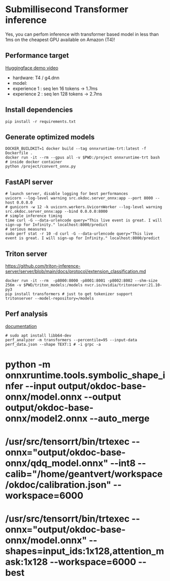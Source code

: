 # Submillisecond Transformer inference

Yes, you can perfom inference with transformer based model in less than 1ms on the cheapest GPU available on Amazon (T4)!

## Performance target

[Huggingface demo video](LINK)

* hardware: T4 / g4.dnn
* model: 
* experience 1 : seq len 16 tokens -> 1.7ms
* experience 2 : seq len 128 tokens -> 2.7ms

## Install dependencies

```shell
pip install -r requirements.txt
```

## Generate optimized models

```shell
DOCKER_BUILDKIT=1 docker build --tag onnxruntime-trt:latest -f Dockerfile .
docker run -it --rm --gpus all -v $PWD:/project onnxruntime-trt bash
# inside docker container
python /project/convert_onnx.py
```

## FastAPI server

```shell
# launch server, disable logging for best performances
uvicorn --log-level warning src.okdoc.server_onnx:app --port 8000 --host 0.0.0.0
# gunicorn -w 12 -k uvicorn.workers.UvicornWorker --log-level warning src.okdoc.server_onnx:app --bind 0.0.0.0:8000
# simple inference timing
time curl -G --data-urlencode query="This live event is great. I will sign-up for Infinity." localhost:8000/predict
# serious measures
sudo perf stat -r 10 -d curl -G --data-urlencode query="This live event is great. I will sign-up for Infinity." localhost:8000/predict
```

## Triton server

https://github.com/triton-inference-server/server/blob/main/docs/protocol/extension_classification.md

```shell
docker run -it --rm  -p8000:8000 -p8001:8001 -p8002:8002 --shm-size 256m -v $PWD/triton_models:/models nvcr.io/nvidia/tritonserver:21.10-py3
pip install transformers # just to get tokenizer support
tritonserver --model-repository=/models
```

## Perf analysis

[documentation](https://github.com/triton-inference-server/server/blob/main/docs/perf_analyzer.md)

```shell
# sudo apt install libb64-dev
perf_analyzer -m transformers --percentile=95 --input-data perf_data.json --shape TEXT:1 # -i grpc -a
```

# python -m onnxruntime.tools.symbolic_shape_infer --input output/okdoc-base-onnx/model.onnx --output output/okdoc-base-onnx/model2.onnx --auto_merge
# /usr/src/tensorrt/bin/trtexec --onnx="output/okdoc-base-onnx/qdq_model.onnx" --int8 --calib="/home/geantvert/workspace/okdoc/calibration.json" --workspace=6000
# /usr/src/tensorrt/bin/trtexec --onnx="output/okdoc-base-onnx/model.onnx" --shapes=input_ids:1x128,attention_mask:1x128 --workspace=6000 --best
